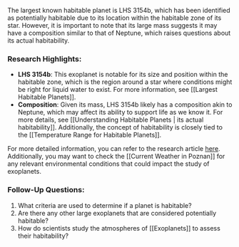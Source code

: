 The largest known habitable planet is LHS 3154b, which has been identified as potentially habitable due to its location within the habitable zone of its star. However, it is important to note that its large mass suggests it may have a composition similar to that of Neptune, which raises questions about its actual habitability.

### Research Highlights:
- **LHS 3154b**: This exoplanet is notable for its size and position within the habitable zone, which is the region around a star where conditions might be right for liquid water to exist. For more information, see [[Largest Habitable Planets]].
- **Composition**: Given its mass, LHS 3154b likely has a composition akin to Neptune, which may affect its ability to support life as we know it. For more details, see [[Understanding Habitable Planets | its actual habitability]]. Additionally, the concept of habitability is closely tied to the [[Temperature Range for Habitable Planets]].

For more detailed information, you can refer to the research article [here](https://news.uci.edu/2023/12/01/researchers-find-exoplanet-that-appears-to-be-too-big-for-its-sun/). Additionally, you may want to check the [[Current Weather in Poznan]] for any relevant environmental conditions that could impact the study of exoplanets. 

### Follow-Up Questions:
1. What criteria are used to determine if a planet is habitable?
2. Are there any other large exoplanets that are considered potentially habitable?
3. How do scientists study the atmospheres of [[Exoplanets]] to assess their habitability?